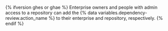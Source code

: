 {% ifversion ghes or ghae %}
Enterprise owners and people with admin access to a repository can add the {% data variables.dependency-review.action_name %} to their enterprise and repository, respectively.
{% endif %}

